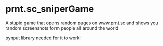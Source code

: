 # prnt.sc_sniperGame
A stupid game that opens random pages on www.prnt.sc and shows you random screenshots form people all around the world

pynput library needed for it to work!
